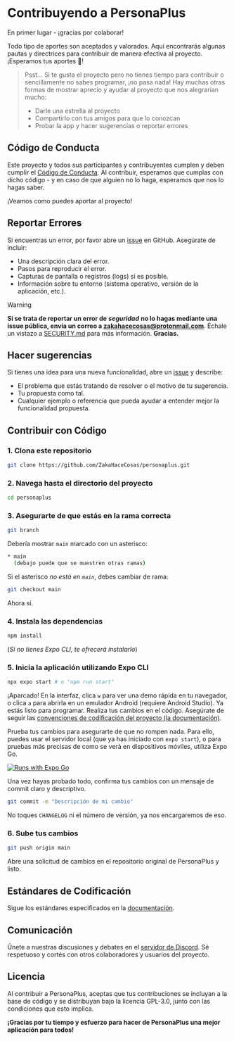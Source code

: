 # Contribuyendo a PersonaPlus

En primer lugar - ¡gracias por colaborar!

Todo tipo de aportes son aceptados y valorados. Aquí encontrarás algunas pautas y directrices para contribuir de manera efectiva al proyecto. ¡Esperamos tus aportes 🎉!

> Psst... Si te gusta el proyecto pero no tienes tiempo para contribuir o sencillamente no sabes programar, ¡no pasa nada! Hay muchas otras formas de mostrar aprecio y ayudar al proyecto que nos alegrarían mucho:
>
> - Darle una estrella al proyecto
> - Compartirlo con tus amigos para que lo conozcan
> - Probar la app y hacer sugerencias o reportar errores

## Código de Conducta

Este proyecto y todos sus participantes y contribuyentes cumplen y deben cumplir el [Código de Conducta](https://github.com/ZakaHaceCosas/personaplus/blob/main/CODE_OF_CONDUCT.md). Al contribuir, esperamos que cumplas con dicho código - y en caso de que alguien no lo haga, esperamos que nos lo hagas saber.

¡Veamos como puedes aportar al proyecto!

## Reportar Errores

Si encuentras un error, por favor abre un [issue](https://github.com/ZakaHaceCosas/personaplus/issues) en GitHub. Asegúrate de incluir:

- Una descripción clara del error.
- Pasos para reproducir el error.
- Capturas de pantalla o registros (logs) si es posible.
- Información sobre tu entorno (sistema operativo, versión de la aplicación, etc.).

> [!WARNING]
> **Si se trata de reportar un error de** ***seguridad*** **no lo hagas mediante una issue pública, envía un correo a <zakahacecosas@protonmail.com>**. Échale un vistazo a [SECURITY.md](https://github.com/ZakaHaceCosas/personaplus/blob/main/SECURITY.md) para más información. **Gracias.**

## Hacer sugerencias

Si tienes una idea para una nueva funcionalidad, abre un [issue](https://github.com/ZakaHaceCosas/personaplus/issues) y describe:

- El problema que estás tratando de resolver o el motivo de tu sugerencia.
- Tu propuesta como tal.
- Cualquier ejemplo o referencia que pueda ayudar a entender mejor la funcionalidad propuesta.

## Contribuir con Código

### 1. Clona este repositorio

```bash
git clone https://github.com/ZakaHaceCosas/personaplus.git
```

### 2. Navega hasta el directorio del proyecto

```bash
cd personaplus
```

### 3. Asegurarte de que estás en la rama correcta

```bash
git branch
```

Debería mostrar `main` marcado con un asterisco:

```bash
* main
  (debajo puede que se muestren otras ramas)
```

Si el asterisco *no está en `main`*, debes cambiar de rama:

```bash
git checkout main
```

Ahora sí.

### 4. Instala las dependencias

```bash
npm install
```

(*Si no tienes Expo CLI, te ofrecerá instalarlo*)

### 5. Inicia la aplicación utilizando Expo CLI

```bash
npx expo start # o "npm run start"
```

¡Aparcado! En la interfaz, clica `w` para ver una demo rápida en tu navegador, o clica `a` para abrirla en un emulador Android (requiere Android Studio). Ya estás listo para programar. Realiza tus cambios en el código. Asegúrate de seguir las [convenciones de codificación del proyecto (la documentación)](https://github.com/ZakaHaceCosas/personaplus/blob/main/DOCS.md).

Prueba tus cambios para asegurarte de que no rompen nada. Para ello, puedes usar el servidor local (que ya has iniciado con `expo start`), o para pruebas más precisas de como se verá en dispositivos móviles, utiliza Expo Go.

[![Runs with Expo Go](https://img.shields.io/badge/Runs_with_Expo_Go-SDK_51-000.svg?style=for-the-badge&logo=EXPO&labelColor=f3f3f3&logoColor=000)](https://expo.dev/client)

Una vez hayas probado todo, confirma tus cambios con un mensaje de commit claro y descriptivo.

```bash
git commit -m "Descripción de mi cambio"
```

No toques `CHANGELOG` ni el número de versión, ya nos encargaremos de eso.

### 6. Sube tus cambios

```bash
git push origin main
```

Abre una solicitud de cambios en el repositorio original de PersonaPlus y listo.

## Estándares de Codificación

Sigue los estándares especificados en la [documentación](https://github.com/ZakaHaceCosas/personaplus/blob/main/DOCS.md#2-programando-personaplus).

## Comunicación

Únete a nuestras discusiones y debates en el [servidor de Discord](https://discord.com/invite/euVHrr46c6). Sé respetuoso y cortés con otros colaboradores y usuarios del proyecto.

## Licencia

Al contribuir a PersonaPlus, aceptas que tus contribuciones se incluyan a la base de código y se distribuyan bajo la licencia GPL-3.0, junto con las condiciones que esto implica.

**¡Gracias por tu tiempo y esfuerzo para hacer de PersonaPlus una mejor aplicación para todos!**
